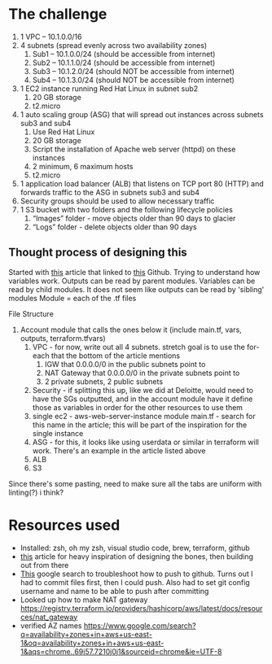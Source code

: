 # The challenge
1. 1 VPC – 10.1.0.0/16
1. 4 subnets (spread evenly across two availability zones)
    1. Sub1 – 10.1.0.0/24 (should be accessible from internet)
    1. Sub2 – 10.1.1.0/24 (should be accessible from internet)
    1. Sub3 – 10.1.2.0/24 (should NOT be accessible from internet)
    1. Sub4 – 10.1.3.0/24 (should NOT be accessible from internet)
1. 1 EC2 instance running Red Hat Linux in subnet sub2
    1. 20 GB storage
    1. t2.micro
1. 1 auto scaling group (ASG) that will spread out instances across subnets sub3 and sub4
    1. Use Red Hat Linux
    1. 20 GB storage
    1. Script the installation of Apache web server (httpd) on these instances
    1. 2 minimum, 6 maximum hosts
    1. t2.micro
1. 1 application load balancer (ALB) that listens on TCP port 80 (HTTP) and forwards traffic to the ASG in subnets sub3 and sub4
1. Security groups should be used to allow necessary traffic
1. 1 S3 bucket with two folders and the following lifecycle policies
    1. “Images” folder - move objects older than 90 days to glacier
    1. “Logs” folder - delete objects older than 90 days

## Thought process of designing this
Started with [this](https://spacelift.io/blog/terraform-output) article that linked to [this](https://github.com/spacelift-io-blog-posts/Blog-Technical-Content/tree/master/terraform-output/modules) Github. 
Trying to understand how variables work. Outputs can be read by parent modules. Variables can be read by child modules. It does not seem like outputs can be read by 'sibling' modules 
Module = each of the .tf files 

File Structure
1. Account module that calls the ones below it (include main.tf, vars, outputs, terraform.tfvars)
    1. VPC - for now, write out all 4 subnets. stretch goal is to use the for-each that the bottom of the article mentions 
        1. IGW that 0.0.0.0/0 in the public subnets point to
        1. NAT Gateway that 0.0.0.0/0 in the private subnets point to
        1. 2 private subnets, 2 public subnets 
    1. Security - if splitting this up, like we did at Deloitte, would need to have the SGs outputted, and in the account module have it define those as variables in order for the other resources to use them
    1. single ec2 - aws-web-server-instance module main.tf - search for this name in the article; this will be part of the inspiration for the single instance
    1. ASG - for this, it looks like using userdata or similar in terraform will work. There's an example in the article listed above 
    1. ALB
    1. S3

Since there's some pasting, need to make sure all the tabs are uniform with linting(?) i think?

# Resources used
- Installed: zsh, oh my zsh, visual studio code, brew, terraform, github
- [this](https://spacelift.io/blog/terraform-output) article for heavy inspiration of designing the bones, then building out from there 
- [This](https://www.google.com/search?q=error%3A+src+refspec+main+does+not+match+any+error%3A+failed+to+push+some+refs+to+when+pushing+main+to+new+repo&oq=error%3A+src+refspec+main+does+not+match+any+error%3A+failed+to+push+some+refs+to+when+pushing+main+to+new+repo&aqs=chrome..69i57j69i58.4557j0j1&sourceid=chrome&ie=UTF-8) google search to troubleshoot how to push to github. Turns out I had to commit files first, then I could push. Also had to set git config username and name to be able to push after committing
- Looked up how to make NAT gateway https://registry.terraform.io/providers/hashicorp/aws/latest/docs/resources/nat_gateway
- verified AZ names https://www.google.com/search?q=availability+zones+in+aws+us-east-1&oq=availability+zones+in+aws+us-east-1&aqs=chrome..69i57.7210j0j1&sourceid=chrome&ie=UTF-8 